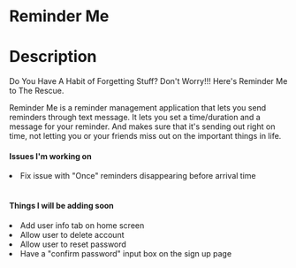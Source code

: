 # Reminder Me

# Description

Do You Have A Habit of Forgetting Stuff? Don't Worry!!!
Here's Reminder Me to The Rescue.

Reminder Me is a reminder management application
that lets you send reminders through text message.
It lets you set a time/duration and a message for your
reminder. And makes sure that it's sending out right on
time, not letting you or your friends miss out on the
important things in life.


<h4>Issues I'm working on</h4>
<li>Fix issue with "Once" reminders disappearing before arrival time</li>
<br />
<h4>Things I will be adding soon</h4>
<li>Add user info tab on home screen</li>
<li>Allow user to delete account</li>
<li>Allow user to reset password</li>
<li>Have a "confirm password" input box on the sign up page</li>


